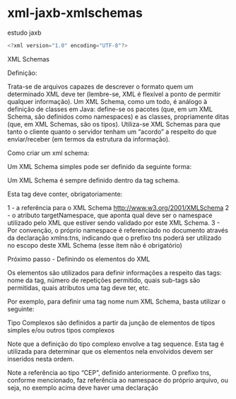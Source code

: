 # xml-jaxb-xmlschemas
estudo jaxb

```javascript
<?xml version="1.0" encoding="UTF-8"?>
```


XML Schemas

Definição:

Trata-se de arquivos capazes de descrever o formato quem um determinado
XML deve ter (lembre-se, XML é flexível a ponto de permitir qualquer informação).
Um XML Schema, como um todo, é análogo à definição de classes em Java:
define-se os pacotes (que, em um XML Schema, são definidos como namespaces) e
as classes, propriamente ditas (que, em XML Schemas, são os tipos).
Utiliza-se XML Schemas para que tanto o cliente quanto o servidor tenham um
“acordo” a respeito do que enviar/receber (em termos da estrutura da informação).

Como criar um xml schema:

Um XML Schema simples pode ser definido da seguinte forma:

<?xml version="1.0" encoding="UTF-8"?>
<schema xmlns="http://www.w3.org/2001/XMLSchema"
		targetNamespace="http://brejaonline.com.br/comum/v1"
		xmlns:tns="http://brejaonline.com.br/comum/v1">
</schema>

Um XML Schema é sempre definido dentro da tag schema. 

Esta tag deve conter, obrigatoriamente:

1 - a referência para o XML Schema http://www.w3.org/2001/XMLSchema
2 - o atributo targetNamespace, que aponta qual deve ser o namespace
utilizado pelo XML que estiver sendo validado por este XML Schema.
3 - Por convenção, o próprio namespace é referenciado no documento através da declaração
xmlns:tns, indicando que o prefixo tns poderá ser utilizado no escopo
deste XML Schema (esse item não é obrigatório)


Próximo passo - Definindo os elementos do XML

Os elementos são utilizados para definir informações a respeito das tags: nome
da tag, número de repetições permitido, quais sub-tags são permitidas, quais atributos
uma tag deve ter, etc.

Por exemplo, para definir uma tag nome num XML Schema, basta utilizar
o seguinte:

<?xml version="1.0" encoding="UTF-8"?>
<schema xmlns="http://www.w3.org/2001/XMLSchema"
targetNamespace="http://brejaonline.com.br/comum/v1"
xmlns:tns="http://brejaonline.com.br/comum/v1">
	<element name="nome" type="string" />
</schema>

Tipo Complexos são definidos a partir da junção de elementos de tipos simples e/ou outros 
tipos complexos

<complexType name="Endereco">
	<sequence>
		<element name="cep" type="tns:CEP" />
		<element name="logradouro" type="string" />
	</sequence>
</complexType>

Note que a definição do tipo complexo envolve a tag sequence. Esta tag é utilizada
para determinar que os elementos nela envolvidos devem ser inseridos nesta
ordem.

Note a referência ao tipo “CEP”, definido anteriormente. O prefixo tns, conforme
mencionado, faz referência ao namespace do próprio arquivo, ou seja, no exemplo acima
deve haver uma declaração <simpleType name="CEP" />
